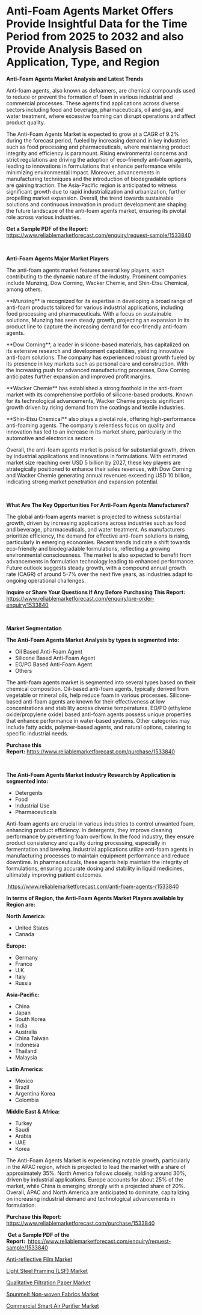 <p><h1>Anti-Foam Agents Market Offers Provide Insightful Data for the Time Period from 2025 to 2032 and also Provide Analysis Based on Application, Type, and Region</h1></p><p><strong>Anti-Foam Agents Market Analysis and Latest Trends</strong></p>
<p><p>Anti-foam agents, also known as defoamers, are chemical compounds used to reduce or prevent the formation of foam in various industrial and commercial processes. These agents find applications across diverse sectors including food and beverage, pharmaceuticals, oil and gas, and water treatment, where excessive foaming can disrupt operations and affect product quality. </p><p>The Anti-Foam Agents Market is expected to grow at a CAGR of 9.2% during the forecast period, fueled by increasing demand in key industries such as food processing and pharmaceuticals, where maintaining product integrity and efficiency is paramount. Rising environmental concerns and strict regulations are driving the adoption of eco-friendly anti-foam agents, leading to innovations in formulations that enhance performance while minimizing environmental impact. Moreover, advancements in manufacturing techniques and the introduction of biodegradable options are gaining traction. The Asia-Pacific region is anticipated to witness significant growth due to rapid industrialization and urbanization, further propelling market expansion. Overall, the trend towards sustainable solutions and continuous innovation in product development are shaping the future landscape of the anti-foam agents market, ensuring its pivotal role across various industries.</p></p>
<p><strong>Get a Sample PDF of the Report:&nbsp;</strong> <a href="https://www.reliablemarketforecast.com/enquiry/request-sample/1533840?utm_campaign=1885&utm_medium=2&utm_source=Github&utm_content=ia&utm_term=02042025&utm_id=anti-foam-agents">https://www.reliablemarketforecast.com/enquiry/request-sample/1533840</a></p>
<p>&nbsp;</p>
<p><strong>Anti-Foam Agents Major Market Players</strong></p>
<p><p>The anti-foam agents market features several key players, each contributing to the dynamic nature of the industry. Prominent companies include Munzing, Dow Corning, Wacker Chemie, and Shin-Etsu Chemical, among others. </p><p>**Munzing** is recognized for its expertise in developing a broad range of anti-foam products tailored for various industrial applications, including food processing and pharmaceuticals. With a focus on sustainable solutions, Munzing has seen steady growth, projecting an expansion in its product line to capture the increasing demand for eco-friendly anti-foam agents.</p><p>**Dow Corning**, a leader in silicone-based materials, has capitalized on its extensive research and development capabilities, yielding innovative anti-foam solutions. The company has experienced robust growth fueled by its presence in key markets such as personal care and construction. With the increasing push for advanced manufacturing processes, Dow Corning anticipates further expansion and improved profit margins.</p><p>**Wacker Chemie** has established a strong foothold in the anti-foam market with its comprehensive portfolio of silicone-based products. Known for its technological advancements, Wacker Chemie projects significant growth driven by rising demand from the coatings and textile industries.</p><p>**Shin-Etsu Chemical** also plays a pivotal role, offering high-performance anti-foaming agents. The company's relentless focus on quality and innovation has led to an increase in its market share, particularly in the automotive and electronics sectors.</p><p>Overall, the anti-foam agents market is poised for substantial growth, driven by industrial applications and innovations in formulations. With estimated market size reaching over USD 5 billion by 2027, these key players are strategically positioned to enhance their sales revenues, with Dow Corning and Wacker Chemie generating annual revenues exceeding USD 10 billion, indicating strong market penetration and expansion potential.</p></p>
<p>&nbsp;</p>
<p><strong>What Are The Key Opportunities For Anti-Foam Agents Manufacturers?</strong></p>
<p><p>The global anti-foam agents market is projected to witness substantial growth, driven by increasing applications across industries such as food and beverage, pharmaceuticals, and water treatment. As manufacturers prioritize efficiency, the demand for effective anti-foam solutions is rising, particularly in emerging economies. Recent trends indicate a shift towards eco-friendly and biodegradable formulations, reflecting a growing environmental consciousness. The market is also expected to benefit from advancements in formulation technology leading to enhanced performance. Future outlook suggests steady growth, with a compound annual growth rate (CAGR) of around 5-7% over the next five years, as industries adapt to ongoing operational challenges.</p></p>
<p><strong>Inquire or Share Your Questions If Any Before Purchasing This Report:</strong> <a href="https://www.reliablemarketforecast.com/enquiry/pre-order-enquiry/1533840?utm_campaign=1885&utm_medium=2&utm_source=Github&utm_content=ia&utm_term=02042025&utm_id=anti-foam-agents">https://www.reliablemarketforecast.com/enquiry/pre-order-enquiry/1533840</a></p>
<p>&nbsp;</p>
<p><strong>Market Segmentation</strong></p>
<p><strong>The Anti-Foam Agents Market Analysis by types is segmented into:</strong></p>
<p><ul><li>Oil Based Anti-Foam Agent</li><li>Silicone Based Anti-Foam Agent</li><li>EO/PO Based Anti-Foam Agent</li><li>Others</li></ul></p>
<p><p>The anti-foam agents market is segmented into several types based on their chemical composition. Oil-based anti-foam agents, typically derived from vegetable or mineral oils, help reduce foam in various processes. Silicone-based anti-foam agents are known for their effectiveness at low concentrations and stability across diverse temperatures. EO/PO (ethylene oxide/propylene oxide) based anti-foam agents possess unique properties that enhance performance in water-based systems. Other categories may include fatty acids, polymer-based agents, and natural options, catering to specific industrial needs.</p></p>
<p><strong>Purchase this Report:&nbsp;</strong><a href="https://www.reliablemarketforecast.com/purchase/1533840?utm_campaign=1885&utm_medium=2&utm_source=Github&utm_content=ia&utm_term=02042025&utm_id=anti-foam-agents">https://www.reliablemarketforecast.com/purchase/1533840</a></p>
<p>&nbsp;</p>
<p><strong>The Anti-Foam Agents Market Industry Research by Application is segmented into:</strong></p>
<p><ul><li>Detergents</li><li>Food</li><li>Industrial Use</li><li>Pharmaceuticals</li></ul></p>
<p><p>Anti-foam agents are crucial in various industries to control unwanted foam, enhancing product efficiency. In detergents, they improve cleaning performance by preventing foam overflow. In the food industry, they ensure product consistency and quality during processing, especially in fermentation and brewing. Industrial applications utilize anti-foam agents in manufacturing processes to maintain equipment performance and reduce downtime. In pharmaceuticals, these agents help maintain the integrity of formulations, ensuring accurate dosing and stability in liquid medicines, ultimately improving patient outcomes.</p></p>
<p><a href="https://www.reliablemarketforecast.com/anti-foam-agents-r1533840?utm_campaign=1885&utm_medium=2&utm_source=Github&utm_content=ia&utm_term=02042025&utm_id=anti-foam-agents">&nbsp;https://www.reliablemarketforecast.com/anti-foam-agents-r1533840</a></p>
<p><strong>In terms of Region, the Anti-Foam Agents Market Players available by Region are:</strong></p>
<p>
    <p> <strong> North America: </strong>
        <ul>
            <li>United States</li>
            <li>Canada</li>
        </ul>
        </p> 
    <p> <strong> Europe: </strong>
        <ul>
            <li>Germany</li>
            <li>France</li>
            <li>U.K.</li>
            <li>Italy</li>
            <li>Russia</li>
        </ul>
        </p> 
    <p> <strong> Asia-Pacific: </strong>
        <ul>
            <li>China</li>
            <li>Japan</li>
            <li>South Korea</li>
            <li>India</li>
            <li>Australia</li>
            <li>China Taiwan</li>
            <li>Indonesia</li>
            <li>Thailand</li>
            <li>Malaysia</li>
        </ul>
        </p> 
    <p> <strong> Latin America: </strong>
        <ul>
            <li>Mexico</li>
            <li>Brazil</li>
            <li>Argentina Korea</li>
            <li>Colombia</li>
        </ul>
        </p> 
    <p> <strong> Middle East & Africa: </strong>
        <ul>
            <li>Turkey</li>
            <li>Saudi</li>
            <li>Arabia</li>
            <li>UAE</li>
            <li>Korea</li>
        </ul>
    </p>
    </p>
<p><p>The Anti-Foam Agents Market is experiencing notable growth, particularly in the APAC region, which is projected to lead the market with a share of approximately 35%. North America follows closely, holding around 30%, driven by industrial applications. Europe accounts for about 25% of the market, while China is emerging strongly with a projected share of 20%. Overall, APAC and North America are anticipated to dominate, capitalizing on increasing industrial demand and technological advancements in formulation.</p></p>
<p><strong>Purchase this Report: </strong><a href="https://www.reliablemarketforecast.com/purchase/1533840?utm_campaign=1885&utm_medium=2&utm_source=Github&utm_content=ia&utm_term=02042025&utm_id=anti-foam-agents">https://www.reliablemarketforecast.com/purchase/1533840</a></p>
<p>&nbsp;<strong>Get a Sample PDF of the Report:&nbsp;&nbsp;</strong><a href="https://www.reliablemarketforecast.com/enquiry/request-sample/1533840?utm_campaign=1885&utm_medium=2&utm_source=Github&utm_content=ia&utm_term=02042025&utm_id=anti-foam-agents">https://www.reliablemarketforecast.com/enquiry/request-sample/1533840</a></p>
<p><strong></strong></p>
<p><p><a href="https://github.com/melascalbirp/Market-Research-Report-List-1/blob/main/anti-reflective-film-market.md?utm_campaign=1885&utm_medium=2&utm_source=Github&utm_content=ia&utm_term=02042025&utm_id=anti-foam-agents">Anti-reflective Film Market</a></p><p><a href="https://github.com/laroybarrize/Market-Research-Report-List-1/blob/main/light-steel-framing-lsf-market.md?utm_campaign=1885&utm_medium=2&utm_source=Github&utm_content=ia&utm_term=02042025&utm_id=anti-foam-agents">Light Steel Framing (LSF) Market</a></p><p><a href="https://github.com/guzmabugbyf1/Market-Research-Report-List-1/blob/main/qualitative-filtration-paper-market.md?utm_campaign=1885&utm_medium=2&utm_source=Github&utm_content=ia&utm_term=02042025&utm_id=anti-foam-agents">Qualitative Filtration Paper Market</a></p><p><a href="https://github.com/waackheidtn5/Market-Research-Report-List-1/blob/main/spunmelt-non-woven-fabrics-market.md?utm_campaign=1885&utm_medium=2&utm_source=Github&utm_content=ia&utm_term=02042025&utm_id=anti-foam-agents">Spunmelt Non-woven Fabrics Market</a></p><p><a href="https://github.com/gallatannyv6/Market-Research-Report-List-1/blob/main/commercial-smart-air-purifier-market.md?utm_campaign=1885&utm_medium=2&utm_source=Github&utm_content=ia&utm_term=02042025&utm_id=anti-foam-agents">Commercial Smart Air Purifier Market</a></p></p>